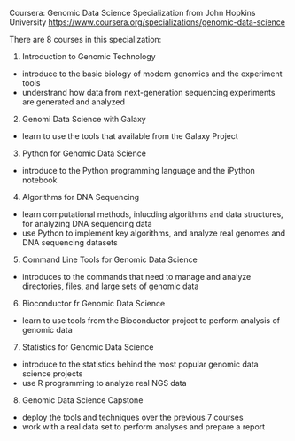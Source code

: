 Coursera: Genomic Data Science Specialization from John Hopkins University
https://www.coursera.org/specializations/genomic-data-science

There are 8 courses in this specialization:

1. Introduction to Genomic Technology
- introduce to the basic biology of modern genomics and the experiment tools
- understrand how data from next-generation sequencing experiments are generated and analyzed

2. Genomi Data Science with Galaxy
- learn to use the tools that available from the Galaxy Project

3. Python for Genomic Data Science
- introduce to the Python programming language and the iPython notebook

4. Algorithms for DNA Sequencing
- learn computational methods, inlucding algorithms and data structures, for analyzing DNA sequencing data
- use Python to implement key algorithms, and analyze real genomes and DNA sequencing datasets

5. Command Line Tools for Genomic Data Science
- introduces to the commands that need to manage and analyze directories, files, and large sets of genomic data

6. Bioconductor fr Genomic Data Science
- learn to use tools from the Bioconductor project to perform analysis of genomic data

7. Statistics for Genomic Data Science
- introduce to the statistics behind the most popular genomic data science projects
- use R programming to analyze real NGS data

8. Genomic Data Science Capstone
- deploy the tools and techniques over the previous 7 courses
- work with a real data set to perform analyses and prepare a report
